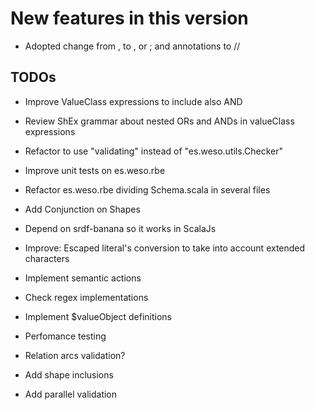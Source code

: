 New features in this version
============================

- Adopted change from , to , or ; and annotations to //



TODOs
------

-   Improve ValueClass expressions to include also AND

-   Review ShEx grammar about nested ORs and ANDs in valueClass expressions

-   Refactor to use "validating" instead of "es.weso.utils.Checker"

-   Improve unit tests on es.weso.rbe 

-   Refactor es.weso.rbe dividing Schema.scala in several files

-   Add Conjunction on Shapes

-   Depend on srdf-banana so it works in ScalaJs

- 	Improve: Escaped literal's conversion to take into account extended characters
  
-   Implement semantic actions

-   Check regex implementations

-   Implement $valueObject definitions
   
-   Perfomance testing

-   Relation arcs validation?

-   Add shape inclusions

-   Add parallel validation


